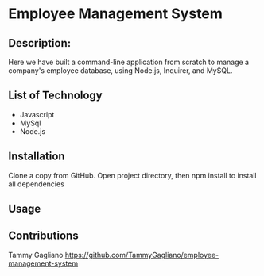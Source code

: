 # Employee Management System 

## Description: 
Here we have built a command-line application from scratch to manage a company's employee database, using Node.js, Inquirer, and MySQL.

## List of Technology
- Javascript
- MySql
- Node.js

## Installation 
Clone a copy from GitHub. 
Open project directory, then npm install to install all dependencies

## Usage 


## Contributions
Tammy Gagliano 
https://github.com/TammyGagliano/employee-management-system
